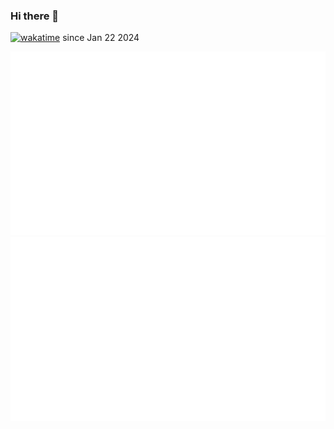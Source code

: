 ### Hi there 👋

[![wakatime](https://wakatime.com/badge/user/018d3135-3a5e-46dc-a923-b848d91a42bc.svg)](https://wakatime.com/@018d3135-3a5e-46dc-a923-b848d91a42bc) since Jan 22 2024

![](https://raw.githubusercontent.com/AllanMisasa/gh-stats/master/generated/overview.svg#gh-dark-mode-only)
![](https://raw.githubusercontent.com/AllanMisasa/gh-stats/master/generated/languages.svg#gh-dark-mode-only)

<!--
**AllanMisasa/AllanMisasa** is a ✨ _special_ ✨ repository because its `README.md` (this file) appears on your GitHub profile.

Here are some ideas to get you started:

- 🔭 I’m currently working on ...
- 🌱 I’m currently learning ...
- 👯 I’m looking to collaborate on ...
- 🤔 I’m looking for help with ...
- 💬 Ask me about ...
- 📫 How to reach me: ...
- 😄 Pronouns: ...
- ⚡ Fun fact: ...
-->
